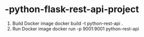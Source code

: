 # -python-flask-rest-api-project
1. Build Docker image
docker build -t python-rest-api .
2. Run Docker image
docker run -p 9001:9001 python-rest-api